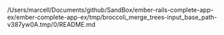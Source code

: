 /Users/marcell/Documents/github/SandBox/ember-rails-complete-app-ex/ember-complete-app-ex/tmp/broccoli_merge_trees-input_base_path-v387yw0A.tmp/0/README.md